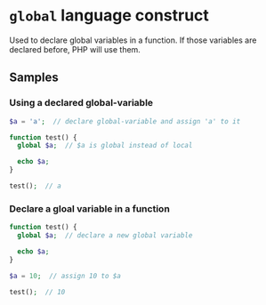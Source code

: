 # `global` language construct

Used to declare global variables in a function. If those variables are declared before, PHP will use them.

## Samples

### Using a declared global-variable

```php
$a = 'a';  // declare global-variable and assign 'a' to it

function test() {
  global $a;  // $a is global instead of local

  echo $a;
}

test();  // a
```

### Declare a gloal variable in a function

```php
function test() {
  global $a;  // declare a new global variable

  echo $a;
}

$a = 10;  // assign 10 to $a

test();  // 10
```